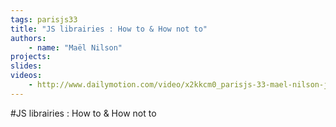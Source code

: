 ```yaml
---
tags: parisjs33
title: "JS librairies : How to & How not to"
authors:
    - name: "Maël Nilson"
projects:
slides:
videos:
    - http://www.dailymotion.com/video/x2kkcm0_parisjs-33-mael-nilson-js-librairies-how-to-how-not-to_webcam
---
```

#JS librairies : How to & How not to
